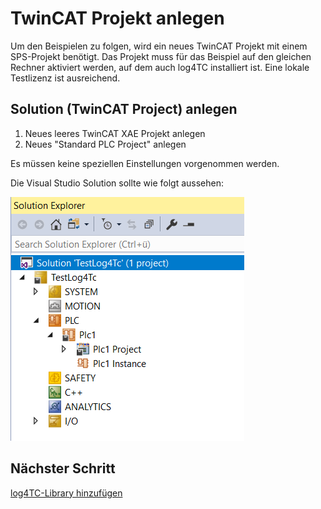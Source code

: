 # TwinCAT Projekt anlegen

Um den Beispielen zu folgen, wird ein neues TwinCAT Projekt mit einem SPS-Projekt benötigt. Das Projekt muss für das Beispiel auf den gleichen Rechner aktiviert werden, auf dem auch log4TC installiert ist. Eine lokale Testlizenz ist ausreichend.

## Solution (TwinCAT Project) anlegen

1. Neues leeres TwinCAT XAE Projekt anlegen
1. Neues "Standard PLC Project" anlegen

Es müssen keine speziellen Einstellungen vorgenommen werden.

Die Visual Studio Solution sollte wie folgt aussehen:

![Solution](assets/solution.png)

## Nächster Schritt

[log4TC-Library hinzufügen](add_log4tc_lib.md)